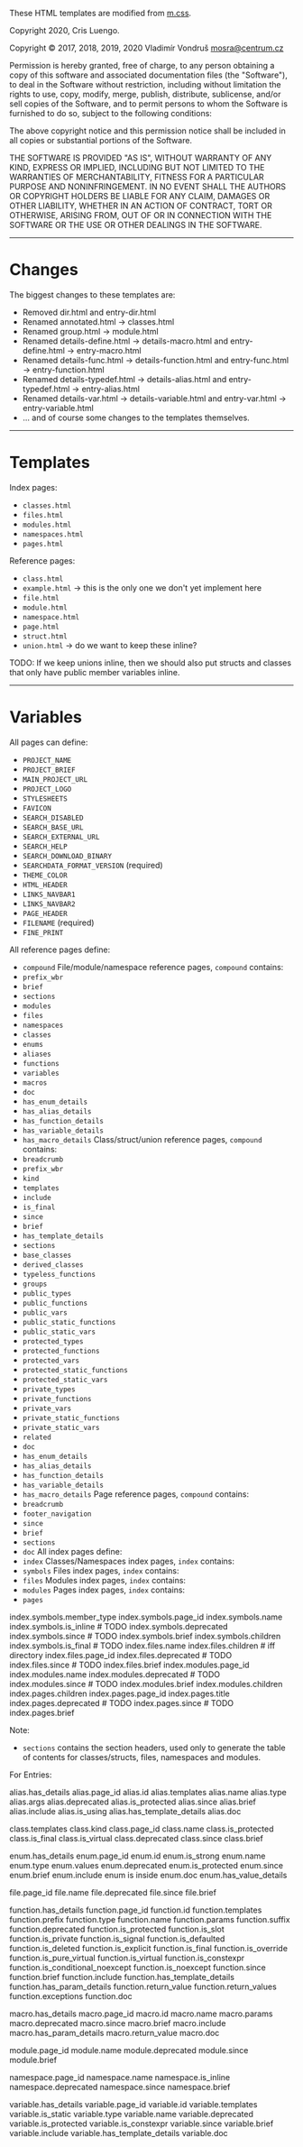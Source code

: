 These HTML templates are modified from [m.css](https://mcss.mosra.cz/).

Copyright 2020, Cris Luengo.

Copyright © 2017, 2018, 2019, 2020 Vladimír Vondruš <mosra@centrum.cz>

Permission is hereby granted, free of charge, to any person obtaining a
copy of this software and associated documentation files (the "Software"),
to deal in the Software without restriction, including without limitation
the rights to use, copy, modify, merge, publish, distribute, sublicense,
and/or sell copies of the Software, and to permit persons to whom the
Software is furnished to do so, subject to the following conditions:

The above copyright notice and this permission notice shall be included
in all copies or substantial portions of the Software.

THE SOFTWARE IS PROVIDED "AS IS", WITHOUT WARRANTY OF ANY KIND, EXPRESS OR
IMPLIED, INCLUDING BUT NOT LIMITED TO THE WARRANTIES OF MERCHANTABILITY,
FITNESS FOR A PARTICULAR PURPOSE AND NONINFRINGEMENT. IN NO EVENT SHALL
THE AUTHORS OR COPYRIGHT HOLDERS BE LIABLE FOR ANY CLAIM, DAMAGES OR OTHER
LIABILITY, WHETHER IN AN ACTION OF CONTRACT, TORT OR OTHERWISE, ARISING
FROM, OUT OF OR IN CONNECTION WITH THE SOFTWARE OR THE USE OR OTHER
DEALINGS IN THE SOFTWARE.

---

# Changes

The biggest changes to these templates are:
- Removed dir.html and entry-dir.html
- Renamed annotated.html -> classes.html
- Renamed group.html -> module.html
- Renamed details-define.html -> details-macro.html and entry-define.html -> entry-macro.html
- Renamed details-func.html -> details-function.html and entry-func.html -> entry-function.html
- Renamed details-typedef.html -> details-alias.html and entry-typedef.html -> entry-alias.html
- Renamed details-var.html -> details-variable.html and entry-var.html -> entry-variable.html
- ... and of course some changes to the templates themselves.

---

# Templates

Index pages:
- `classes.html`
- `files.html`
- `modules.html`
- `namespaces.html`
- `pages.html`

Reference pages:
- `class.html`
- `example.html` -> this is the only one we don't yet implement here
- `file.html`
- `module.html`
- `namespace.html`
- `page.html`
- `struct.html`
- `union.html` -> do we want to keep these inline?

TODO: If we keep unions inline, then we should also put structs and classes that only have public
member variables inline.

---

# Variables

All pages can define:
- `PROJECT_NAME`
- `PROJECT_BRIEF`
- `MAIN_PROJECT_URL`
- `PROJECT_LOGO`
- `STYLESHEETS`
- `FAVICON`
- `SEARCH_DISABLED`
- `SEARCH_BASE_URL`
- `SEARCH_EXTERNAL_URL`
- `SEARCH_HELP`
- `SEARCH_DOWNLOAD_BINARY`
- `SEARCHDATA_FORMAT_VERSION` (required)
- `THEME_COLOR`
- `HTML_HEADER`
- `LINKS_NAVBAR1`
- `LINKS_NAVBAR2`
- `PAGE_HEADER`
- `FILENAME` (required)
- `FINE_PRINT`

All reference pages define:
- `compound`
File/module/namespace reference pages, `compound` contains:
- `prefix_wbr`
- `brief`
- `sections`
- `modules`
- `files`
- `namespaces`
- `classes`
- `enums`
- `aliases`
- `functions`
- `variables`
- `macros`
- `doc`
- `has_enum_details`
- `has_alias_details`
- `has_function_details`
- `has_variable_details`
- `has_macro_details`
Class/struct/union reference pages, `compound` contains:
- `breadcrumb`
- `prefix_wbr`
- `kind`
- `templates`
- `include`
- `is_final`
- `since`
- `brief`
- `has_template_details`
- `sections`
- `base_classes`
- `derived_classes`
- `typeless_functions`
- `groups`
- `public_types`
- `public_functions`
- `public_vars`
- `public_static_functions`
- `public_static_vars`
- `protected_types`
- `protected_functions`
- `protected_vars`
- `protected_static_functions`
- `protected_static_vars`
- `private_types`
- `private_functions`
- `private_vars`
- `private_static_functions`
- `private_static_vars`
- `related`
- `doc`
- `has_enum_details`
- `has_alias_details`
- `has_function_details`
- `has_variable_details`
- `has_macro_details`
Page reference pages, `compound` contains:
- `breadcrumb`
- `footer_navigation`
- `since`
- `brief`
- `sections`
- `doc`
All index pages define:
- `index`
Classes/Namespaces index pages, `index` contains:
- `symbols`
Files index pages, `index` contains:
- `files`
Modules index pages, `index` contains:
- `modules`
Pages index pages, `index` contains:
- `pages`

index.symbols.member_type
index.symbols.page_id
index.symbols.name
index.symbols.is_inline # TODO
index.symbols.deprecated
index.symbols.since # TODO
index.symbols.brief
index.symbols.children
index.symbols.is_final # TODO
index.files.name
index.files.children # iff directory
index.files.page_id
index.files.deprecated # TODO
index.files.since # TODO
index.files.brief
index.modules.page_id
index.modules.name
index.modules.deprecated # TODO
index.modules.since # TODO
index.modules.brief
index.modules.children
index.pages.children
index.pages.page_id
index.pages.title
index.pages.deprecated # TODO
index.pages.since # TODO
index.pages.brief

Note:
- `sections` contains the section headers, used only to generate the table of contents for classes/structs, files, namespaces and modules.

For Entries:

alias.has_details
alias.page_id
alias.id
alias.templates
alias.name
alias.type
alias.args
alias.deprecated
alias.is_protected
alias.since
alias.brief
alias.include
alias.is_using
alias.has_template_details
alias.doc

class.templates
class.kind
class.page_id
class.name
class.is_protected
class.is_final
class.is_virtual
class.deprecated
class.since
class.brief

enum.has_details
enum.page_id
enum.id
enum.is_strong
enum.name
enum.type
enum.values
enum.deprecated
enum.is_protected
enum.since
enum.brief
enum.include
enum is inside
enum.doc
enum.has_value_details

file.page_id
file.name
file.deprecated
file.since
file.brief

function.has_details
function.page_id
function.id
function.templates
function.prefix
function.type
function.name
function.params
function.suffix
function.deprecated
function.is_protected
function.is_slot
function.is_private
function.is_signal
function.is_defaulted
function.is_deleted
function.is_explicit
function.is_final
function.is_override
function.is_pure_virtual
function.is_virtual
function.is_constexpr
function.is_conditional_noexcept
function.is_noexcept
function.since
function.brief
function.include
function.has_template_details
function.has_param_details
function.return_value
function.return_values
function.exceptions
function.doc

macro.has_details
macro.page_id
macro.id
macro.name
macro.params
macro.deprecated
macro.since
macro.brief
macro.include
macro.has_param_details
macro.return_value
macro.doc

module.page_id
module.name
module.deprecated
module.since
module.brief

namespace.page_id
namespace.name
namespace.is_inline
namespace.deprecated
namespace.since
namespace.brief

variable.has_details
variable.page_id
variable.id
variable.templates
variable.is_static
variable.type
variable.name
variable.deprecated
variable.is_protected
variable.is_constexpr
variable.since
variable.brief
variable.include
variable.has_template_details
variable.doc
